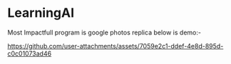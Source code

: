 # LearningAI

Most Impactfull program is google photos replica below is demo:-

https://github.com/user-attachments/assets/7059e2c1-ddef-4e8d-895d-c0c01073ad46



